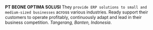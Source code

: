 **PT BEONE OPTIMA SOLUSI** They `provide ERP solutions to small and medium-sized businesses` across various industries. Ready support their customers to operate profitably, continuously adapt and lead in their business competition. *Tangerang, Banten, Indonesia*.
